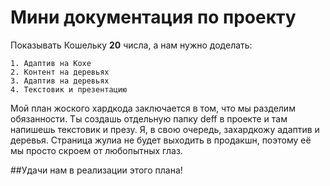 # Мини документация по проекту
Показывать Кошельку **20** числа, а нам нужно доделать:

    1. Адаптив на Кохе
    2. Контент на деревьях
    3. Адаптив на деревьях
    4. Текстовик и презентацию

Мой план жоского хардкода заключается в том, что мы разделим обязанности. 
Ты создашь отдельную папку deff в проекте и там напишешь текстовик и презу. 
Я, в свою очередь, захардкожу адаптив и деревья. 
Страница жулиа не будет выходить в продакшн, поэтому еë мы просто скроем от любопытных глаз. 

##Удачи нам в реализации этого плана! 
